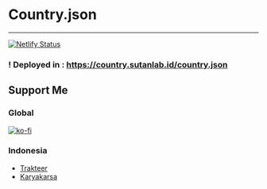 # Country.json
---

[![Netlify Status](https://api.netlify.com/api/v1/badges/f5960bfc-b2c1-4263-ba1c-b432144b4888/deploy-status)](https://app.netlify.com/sites/stoic-hodgkin-3d6b36/deploys)

### ! Deployed in : https://country.sutanlab.id/country.json

## Support Me
### Global
[![ko-fi](https://www.ko-fi.com/img/githubbutton_sm.svg)](https://ko-fi.com/B0B71P7PB)
### Indonesia
- [Trakteer](https://trakteer.id/sutanlab)
- [Karyakarsa](https://karyakarsa.com/sutanlab)
